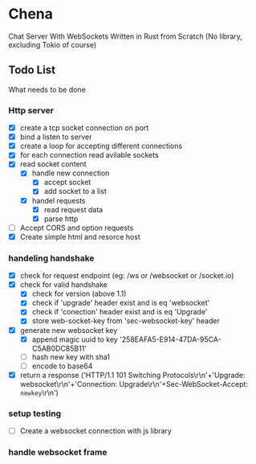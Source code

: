 # Chena
Chat Server With WebSockets Written in Rust from Scratch (No library, excluding Tokio of course)

## Todo List
What needs to be done
### Http server
- [X] create a tcp socket connection on port
- [X] bind a listen to server
- [X] create a loop for accepting different connections
- [X] for each connection read avilable sockets
- [X] read socket content
    - [X] handle new connection
        - [X] accept socket
        - [X] add socket to a list
    - [X] handel requests
        - [X] read request data
        - [X] parse http
- [ ] Accept CORS and option requests
- [X] Create simple html and resorce host
### handeling handshake
- [X] check for request endpoint (eg: /ws or /websocket or /socket.io)
- [X] check for valid handshake
    - [X] check for version (above 1.1)
    - [X] check if 'upgrade' header exist and is eq 'websocket'
    - [X] check if 'conection' header exist and is eq 'Upgrade'
    - [X] store web-socket-key from 'sec-websocket-key' header
- [X] generate new websocket key
    - [X] append magic uuid to key '258EAFA5-E914-47DA-95CA-C5AB0DC85B11'
    - [ ] hash new key with sha1
    - [ ] encode to base64
- [X] return a response ('HTTP/1.1 101 Switching Protocols\r\n'+'Upgrade: websocket\r\n'+'Connection: Upgrade\r\n'+Sec-WebSocket-Accept: `newkey`\r\n')
### setup testing
- [ ] Create a websocket connection with js library
### handle websocket frame
